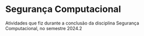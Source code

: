 # Segurança Computacional
Atividades que fiz durante a conclusão da disciplina Segurança Computacional, no semestre 2024.2

